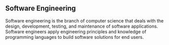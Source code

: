 ## Software Engineering

Software engineering is the branch of computer science that deals with the design, development, testing, and maintenance of software applications. Software engineers apply engineering principles and knowledge of programming languages to build software solutions for end users.